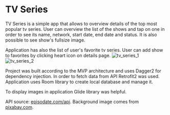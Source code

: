 # TV Series

TV Series is a simple app that allows to overview details of the top most popular tv series. User can overview the list of the shows and tap on one in order to see its name, network, start date, end date and status. It is also possible to see show's fullsize image.

Application has also the list of user's favorite tv series. User can add show to favorites by clicking heart icon on details page.
![tv_series_1](https://user-images.githubusercontent.com/56269299/116295885-dcbada00-a799-11eb-90bf-31444ccea868.png)
![tv_series_2](https://user-images.githubusercontent.com/56269299/116296152-286d8380-a79a-11eb-8e60-68041a7a5b06.png)

Project was built according to the MVP architecture and uses Dagger2 for dependency injection. In order to fetch data from API Retrofit2 was used. Application uses Room library to create local database and manage it.

To display images in application Glide library was helpful.

API source: [episodate.com/api](https://www.episodate.com/api).
Background image comes from [pixabay.com](https://pixabay.com).
